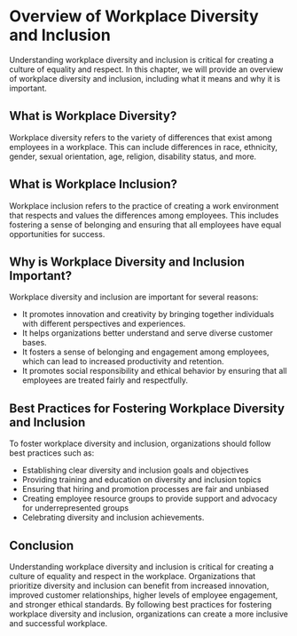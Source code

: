Overview of Workplace Diversity and Inclusion
=======================================================================================================

Understanding workplace diversity and inclusion is critical for creating a culture of equality and respect. In this chapter, we will provide an overview of workplace diversity and inclusion, including what it means and why it is important.

What is Workplace Diversity?
----------------------------

Workplace diversity refers to the variety of differences that exist among employees in a workplace. This can include differences in race, ethnicity, gender, sexual orientation, age, religion, disability status, and more.

What is Workplace Inclusion?
----------------------------

Workplace inclusion refers to the practice of creating a work environment that respects and values the differences among employees. This includes fostering a sense of belonging and ensuring that all employees have equal opportunities for success.

Why is Workplace Diversity and Inclusion Important?
---------------------------------------------------

Workplace diversity and inclusion are important for several reasons:

* It promotes innovation and creativity by bringing together individuals with different perspectives and experiences.
* It helps organizations better understand and serve diverse customer bases.
* It fosters a sense of belonging and engagement among employees, which can lead to increased productivity and retention.
* It promotes social responsibility and ethical behavior by ensuring that all employees are treated fairly and respectfully.

Best Practices for Fostering Workplace Diversity and Inclusion
--------------------------------------------------------------

To foster workplace diversity and inclusion, organizations should follow best practices such as:

* Establishing clear diversity and inclusion goals and objectives
* Providing training and education on diversity and inclusion topics
* Ensuring that hiring and promotion processes are fair and unbiased
* Creating employee resource groups to provide support and advocacy for underrepresented groups
* Celebrating diversity and inclusion achievements.

Conclusion
----------

Understanding workplace diversity and inclusion is critical for creating a culture of equality and respect in the workplace. Organizations that prioritize diversity and inclusion can benefit from increased innovation, improved customer relationships, higher levels of employee engagement, and stronger ethical standards. By following best practices for fostering workplace diversity and inclusion, organizations can create a more inclusive and successful workplace.
